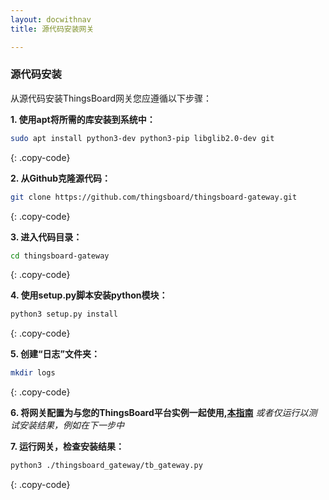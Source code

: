 ```yaml
---
layout: docwithnav
title: 源代码安装网关

---
```


### 源代码安装

从源代码安装ThingsBoard网关您应遵循以下步骤：
  
**1. 使用apt将所需的库安装到系统中：**
```bash
sudo apt install python3-dev python3-pip libglib2.0-dev git 
```
{: .copy-code}

**2. 从Github克隆源代码：**
```bash
git clone https://github.com/thingsboard/thingsboard-gateway.git
```
{: .copy-code}

**3. 进入代码目录：**
```bash
cd thingsboard-gateway
```
{: .copy-code}

**4. 使用setup.py脚本安装python模块：**
```bash
python3 setup.py install
```
{: .copy-code}

**5. 创建“日志”文件夹：**
```bash
mkdir logs
```
{: .copy-code}

**6. 将网关配置为与您的ThingsBoard平台实例一起使用,[本指南](/docs/iot-gateway/all_configuration/)** *或者仅运行以测试安装结果，例如在下一步中*
   
**7. 运行网关，检查安装结果：**
```bash
python3 ./thingsboard_gateway/tb_gateway.py
```
{: .copy-code}
